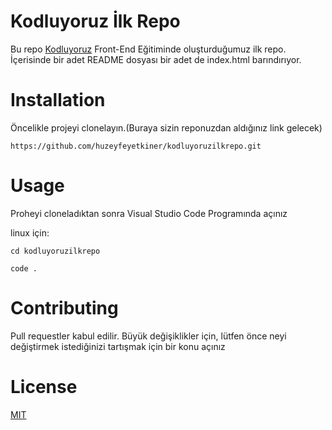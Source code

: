 # Kodluyoruz İlk Repo

Bu repo [Kodluyoruz](tpps://kodluyoruz.org) Front-End Eğitiminde oluşturduğumuz ilk repo. İçerisinde bir adet README dosyası bir adet de index.html barındırıyor.

# Installation 

Öncelikle projeyi clonelayın.(Buraya sizin reponuzdan aldığınız link gelecek)


` https://github.com/huzeyfeyetkiner/kodluyoruzilkrepo.git `

# Usage

Proheyi cloneladıktan sonra Visual Studio Code Programında açınız

linux için:

``` 
cd kodluyoruzilkrepo

code . 
```

# Contributing

Pull requestler kabul edilir. Büyük değişiklikler için, lütfen önce neyi değiştirmek istediğinizi tartışmak için bir konu açınız 

# License 
[MIT](https://choosealicense.com/licenses/mit/)